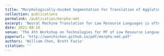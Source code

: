 ```yaml
---
title: "Morphologically-Guided Segmentation For Translation of Agglutinative Low-Resource Languages"
collection: publications
permalink: /publication/morpho-nmt
excerpt: 'Neural Machine Translation for Low Resource Languages is often limited by the lack of available training data, making it necessary to explore additional techniques to improve translation quality. We propose the use of the Prefix-Root-Postfix-Encoding (PRPE) subword segmentation algorithm to improve translation quality for LRLs, using two agglutinative languages as case studies: Quechua and Indonesian. We achieve state-of-the-art results for both languages, obtaining higher BLEU scores than large pre-trained models with much smaller amounts of data.'
date: 2021-08-16
venue: 'The 4th Workshop on Technologies for MT of Low Resource Languages'
paperurl: 'http://wanchichen.github.io/pdf/morpho-nmt.pdf'
authors: 'William Chen, Brett Fazio'
citation: ''
---
```

